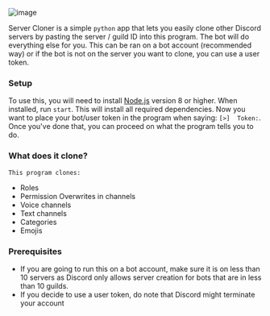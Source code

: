 ![image](https://user-images.githubusercontent.com/94531396/143767601-3143bed9-2dbf-41af-b08b-2542220b4b53.png)

Server Cloner is a simple `python` app that lets you easily clone other Discord servers by pasting the server / guild ID into this program. The bot will do everything else for you. This can be ran on a bot account (recommended way) or if the bot is not on the server you want to clone, you can use a user token.

### Setup
To use this, you will need to install [Node.js](https://nodejs.org/en/) version 8 or higher. When installed, run `start`. This will install all required dependencies.
Now you want to place your bot/user token in the program when saying: `[>]  Token:`. Once you've done that, you can proceed on what the program tells you to do.

### What does it clone?
`This program clones:`

- Roles
- Permission Overwrites in channels
- Voice channels
- Text channels
- Categories
- Emojis

### Prerequisites
- If you are going to run this on a bot account, make sure it is on less than 10 servers as Discord only allows server creation for bots that are in less than 10 guilds.
- If you decide to use a user token, do note that Discord might terminate your account
